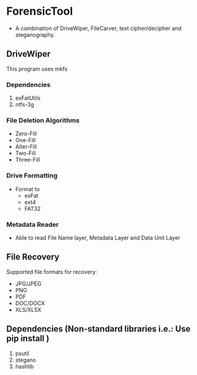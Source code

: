 # ForensicTool
* A combination of DriveWiper, FileCarver, text cipher/decipher and steganography.

## DriveWiper
This program uses mkfs
### Dependencies
1. exFatUtils
2. ntfs-3g

### File Deletion Algorithms
* Zero-Fill
* One-Fill
* Alter-Fill
* Two-Fill
* Three-Fill
### Drive Formatting
* Format to
    * exFat
    * ext4
    * FAT32
### Metadata Reader
* Able to read File Name layer, Metadata Layer and Data Unit Layer  

## File Recovery
Supported file formats for recovery:
 * JPG/JPEG
 * PNG
 * PDF
 * DOC/DOCX
 * XLS/XLSX


## Dependencies (Non-standard libraries i.e.: Use pip install )
1. psutil
2. stegano
3. hashlib
